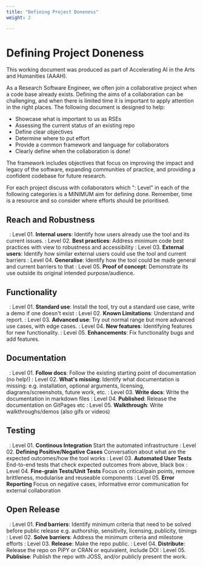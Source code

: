 ```yaml
---
title: "Defining Project Doneness"
weight: 2

---
```


# Defining Project Doneness

This working document was produced as part of Accelerating AI in the Arts and Humanities (AAAH).

As a Research Software Engineer, we often join a collaborative project when a code base already exists.
Defining the aims of a collaboration can be challenging, and when there is limited time it is important to apply attention in the right places.
The following document is designed to help:

- Showcase what is important to us as RSEs
- Assessing the current status of an existing repo
- Define clear objectives
- Determine where to put effort
- Provide a common framework and language for collaborators
- Clearly define when the collaboration is done!

The framework includes objectives that focus on improving the impact and legacy of the software, expanding communities of practice, and providing a confident codebase for future research.

For each project discuss with collaborators which ": Level" in each of the following categories is a MINIMUM aim for defining done.
Remember, time is a resource and so consider where efforts should be prioritised.

## Reach and Robustness

&nbsp;
: Level 01. **Internal users**: Identify how users already use the tool and its current issues.
: Level 02. **Best practices**: Address minimum code best practices with view to robustness and accessibility
: Level 03. **External users**: Identify how similar external users could use the tool and current barriers
: Level 04. **Generalise**: Identify how the tool could be made general and current barriers to that
: Level 05. **Proof of concept**: Demonstrate its use outside its original intended purpose/audience.

## Functionality

&nbsp;
: Level 01. **Standard use**: Install the tool, try out a standard use case, write a demo if one doesn't exist
: Level 02. **Known Limitations**: Understand and report.
: Level 03. **Advanced use**: Try out normal range but more advanced use cases, with edge cases.
: Level 04. **New features**: Identifying features for new functionality.
: Level 05. **Enhancements**: Fix functionality bugs and add features.

## Documentation

&nbsp;
: Level 01. **Follow docs**: Follow the existing starting point of documentation (no help!)
: Level 02. **What's missing**: Identify what documentation is missing: e.g. installation, optional arguments, licensing, diagrams/screenshots, future work, etc.
: Level 03. **Write docs**: Write the documentation in markdown files
: Level 04. **Published**: Release the documentation on GitPages etc
: Level 05. **Walkthrough**: Write walkthroughs/demos (also gifs or videos)

## Testing

&nbsp;
: Level 01. **Continous Integration** Start the automated infrastructure
: Level 02. **Defining Positive/Negative Cases** Conversation about what are the expected outcomes/how the tool works
: Level 03. **Automated User Tests** End-to-end tests that check expected outcomes from above, black box
: Level 04. **Fine-grain Tests/Unit Tests** Focus on critical/pain points, remove brittleness, modularise and reuseable components
: Level 05. **Error Reporting** Focus on negative cases, informative error communication for external collaboration

## Open Release

&nbsp;
: Level 01. **Find barriers**: Identify minimum criteria that need to be solved before public release e.g. authorship, sensitivity, licensing, publicity, timings
: Level 02. **Solve barriers**: Address the minimum criteria and milestone efforts
: Level 03. **Release**: Make the repo public.
: Level 04. **Distribute**: Release the repo on PiPY or CRAN or equivalent, include DOI
: Level 05. **Publisise**: Publish the repo with JOSS, and/or publicly present the work.
